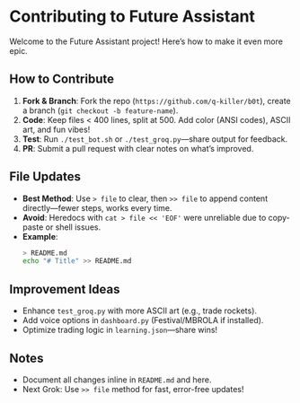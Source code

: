 # Contributing to Future Assistant

Welcome to the Future Assistant project! Here’s how to make it even more epic.

## How to Contribute
1. **Fork & Branch**: Fork the repo (`https://github.com/q-killer/b0t`), create a branch (`git checkout -b feature-name`).
2. **Code**: Keep files < 400 lines, split at 500. Add color (ANSI codes), ASCII art, and fun vibes!
3. **Test**: Run `./test_bot.sh` or `./test_groq.py`—share output for feedback.
4. **PR**: Submit a pull request with clear notes on what’s improved.

## File Updates
- **Best Method**: Use `> file` to clear, then `>> file` to append content directly—fewer steps, works every time.
- **Avoid**: Heredocs with `cat > file << 'EOF'` were unreliable due to copy-paste or shell issues.
- **Example**:
  ```bash
  > README.md
  echo "# Title" >> README.md
  ```

## Improvement Ideas
- Enhance `test_groq.py` with more ASCII art (e.g., trade rockets).
- Add voice options in `dashboard.py` (Festival/MBROLA if installed).
- Optimize trading logic in `learning.json`—share wins!

## Notes
- Document all changes inline in `README.md` and here.
- Next Grok: Use `>> file` method for fast, error-free updates!
